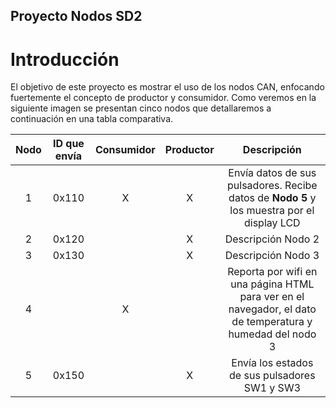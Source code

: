 ## Proyecto Nodos SD2

# Introducción
El objetivo de este proyecto es mostrar el uso de los nodos CAN, enfocando fuertemente el concepto de productor y consumidor. Como veremos en la siguiente imagen se presentan cinco nodos que detallaremos a continuación en una tabla comparativa.

| Nodo | ID que envía | Consumidor | Productor | Descripción |
|:----:|:------------:|:----------:|:---------:|:-----------:|
| 1    | 0x110        | X          | X         | Envía datos de sus pulsadores. Recibe datos de **Nodo 5** y los muestra por el display LCD |
| 2    | 0x120        |            | X         | Descripción Nodo 2 |
| 3    | 0x130        |            | X         | Descripción Nodo 3 |
| 4    |              | X          |           | Reporta por wifi en una página HTML para ver en el navegador, el dato de temperatura y humedad del nodo 3 |
| 5    | 0x150        |            | X         | Envía los estados de sus pulsadores SW1 y SW3 |


